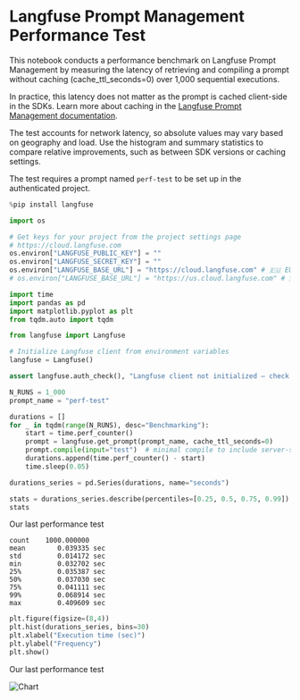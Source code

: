 # Langfuse Prompt Management Performance Test

This notebook conducts a performance benchmark on Langfuse Prompt Management by measuring the latency of retrieving and compiling a prompt without caching (cache_ttl_seconds=0) over 1,000 sequential executions.

In practice, this latency does not matter as the prompt is cached client-side in the SDKs. Learn more about caching in the [Langfuse Prompt Management documentation](https://langfuse.com/docs/prompt-management/features/caching).

The test accounts for network latency, so absolute values may vary based on geography and load. Use the histogram and summary statistics to compare relative improvements, such as between SDK versions or caching settings.

The test requires a prompt named `perf-test` to be set up in the authenticated project.


```python
%pip install langfuse
```


```python
import os

# Get keys for your project from the project settings page
# https://cloud.langfuse.com
os.environ["LANGFUSE_PUBLIC_KEY"] = ""
os.environ["LANGFUSE_SECRET_KEY"] = ""
os.environ["LANGFUSE_BASE_URL"] = "https://cloud.langfuse.com" # 🇪🇺 EU region
# os.environ["LANGFUSE_BASE_URL"] = "https://us.cloud.langfuse.com" # 🇺🇸 US region
```


```python
import time
import pandas as pd
import matplotlib.pyplot as plt
from tqdm.auto import tqdm

from langfuse import Langfuse

# Initialize Langfuse client from environment variables
langfuse = Langfuse()

assert langfuse.auth_check(), "Langfuse client not initialized – check your environment variables."
```


```python
N_RUNS = 1_000
prompt_name = "perf-test"

durations = []
for _ in tqdm(range(N_RUNS), desc="Benchmarking"):
    start = time.perf_counter()
    prompt = langfuse.get_prompt(prompt_name, cache_ttl_seconds=0)
    prompt.compile(input="test")  # minimal compile to include server‑side processing
    durations.append(time.perf_counter() - start)
    time.sleep(0.05)

durations_series = pd.Series(durations, name="seconds")
```


```python
stats = durations_series.describe(percentiles=[0.25, 0.5, 0.75, 0.99])
stats
```

Our last performance test

```
count    1000.000000
mean        0.039335 sec
std         0.014172 sec
min         0.032702 sec
25%         0.035387 sec
50%         0.037030 sec
75%         0.041111 sec
99%         0.068914 sec
max         0.409609 sec
```


```python
plt.figure(figsize=(8,4))
plt.hist(durations_series, bins=30)
plt.xlabel("Execution time (sec)")
plt.ylabel("Frequency")
plt.show()
```

Our last performance test

![Chart](https://langfuse.com/images/docs/prompt-performance-chart.png)
